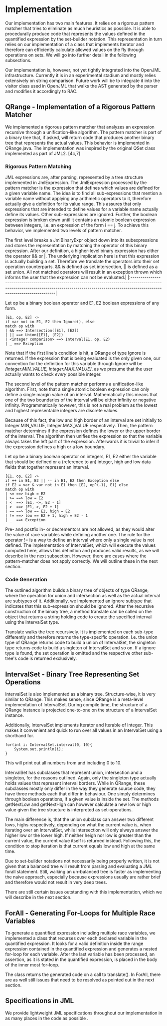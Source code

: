 # Implementation #

Our implementation has two main features. It relies on a rigorous pattern matcher that tries to eliminate as much heuristics as possible. It is able to procedurally produce code that represents the values defined in the quantified expression by the set-builder notation. This representation in turn relies on our implementation of a class that implements Iterator and therefore can efficiently calculate allowed values on the fly through operations on sets. We will go into further detail in the following subsections.

Our implementation is, however, not yet tightly integrated into the OpenJML infrastructure. Currently it is in an experimental stadium and mostly relies extensively on string comparison. Future work will be to integrate it into the visitor class used in OpenJML that walks the AST generated by the parser and modifies it accordingly to RAC.

## QRange - Implementation of a Rigorous Pattern Matcher ##

We implemented a rigorous pattern matcher that analyzes an expression recursive through a unification-like algorithm. The pattern matcher is part of a binary tree that, if asked, will return code that produces another binary tree that represents the actual values. This behavior is implemented in QRange.java. The implementation was inspired by the original QSet class implemented as part of JML2. [4c,7]

### Rigorous Pattern Matching ###

JML expressions are, after parsing, represented by a tree structure implemented in JmlExpression. The JmlExpression processed by the pattern matcher is the expression that defines which values are defined for a given variable name. The idea is to find all sub-expressions that mention a variable name without applying any arithmetic operators to it, therefore actually give a definition for its value range. This assures that only expressions that are intended to define values for a variable name actually define its values. Other sub-expressions are ignored. Further, the boolean expression is broken down until it contains an atomic boolean expression between integers, i.e. an expression of the form i == j. To achieve this behavior, we implemented two levels of pattern matcher.

The first level breaks a JmlBinaryExpr object down into its subexpressions and stores the representation by matching the operator of this binary expression. After our definition, a higher-level binary expression has either the operator && or |. The underlying implication here is that this expression is actually building a set. Therefore we translate the operators into their set operation counterparts. && is defined as set intersection, || is defined as a set union. All not matched operators will result in an exception thrown which informs the user that the expression can not be evaluated.|
|:----------------------------------------------------------------------------------------------------------------------------------------------------------------------------------------------------|

Let op be a binary boolean operator and E1, E2 boolean expressions of any form.

```
[E1, op, E2] ->
if var not in E1, E2 then Ignore(), else
match op with
| && ==> Intersection([E1], [E2])
| || ==> Union([E1], [E2])
| <integer comparison> ==> Interval(E1, op, E2)
| _ ==> Exception
```

Note that if the first line's condition is hit, a QRange of type Ignore is returned. If the expression that is being evaluated is the only given one, our convention for the definition for this variable through Ignore will be _[Integer.MIN\_VALUE, Integer.MAX\_VALUE]_, as we presume that the user actually wants to check _every_ possible integer.

The second level of the pattern matcher performs a unification-like algorithm. First, note that a single atomic boolean expression can only define a single margin value of an interval. Mathematically this means that one of the two boundaries of the interval will be either infinity or negative infinity. Programmatically however, this is not a real problem as the lowest and highest representable integers are discrete values.

Because of this fact, the low and high border of an interval are set initially to Integer.MIN\_VALUE, Integer.MAX\_VALUE respectively. Then, the pattern matcher determines if the expression defines the lower or the upper border of the interval. The algorithm then unifies the expression so that the variable always takes the left part of the expression. Afterwards it is trivial to infer if the expression defines a high or a low boundary.

Let op be a binary boolean operator on integers, E1, E2 either the variable that should be defined or a (reference to an) integer, high and low data fields that together represent an interval.

```
[E1, op, E2] ->
if ++ in E1, E2 || -- in E1, E2 then Exception else
if E2 = var & var not in E1 then [E2, op^(-1), E1] else
match op with
| <= ==> high = E2
| >= ==> low = E2
| <  ==> [E1, <=, E2 - 1]
| >  ==> [E1, >, E2 + 1]
| == ==> low == E2, high = E2
| != ==> low == E2 + 1, high = E2 - 1
| _  ==> Exception
```

Pre- and postfix in- or decrementors are not allowed, as they would alter the value of race variables while defining another one. The rule for the operator != is a way to define an interval where only a single value is not defined. The implementation of IntervalSet, which will execute the values computed here, allows this definition and produces valid results, as we will describe in the next subsection. However, there are cases where the pattern-matcher does not apply correctly. We will outline these in the next section.

### Code Generation ###

The outlined algorithm builds a binary tree of objects of type QRange, where the operation for union and intersection as well as the actual interval are subtypes of it. Additionally, we implemented an ignore subtype that indicates that this sub-expression should be ignored. After the recursive construction of the binary tree, a method translate can be called on the object that returns a string holding code to create the specified interval using the IntervalSet type.

Translate walks the tree recursively. It is implemented on each sub-type differently and therefore returns the type-specific operation. I.e. the union type of QRange returns code to build a union of IntervalSet, the singleton type returns code to build a singleton of IntervalSet and so on. If a ignore type is found, the set operation is omitted and the respective other sub-tree's code is returned exclusively.

## IntervalSet - Binary Tree Representing Set Operations ##

IntervalSet is also implemented as a binary tree. Structure-wise, it is very similar to QRange. This makes sense, since QRange is a meta-level implementation of IntervalSet. During compile time, the structure of a QRange instance is projected one-to-one on the structure of a IntervalSet instance.

Additionally, IntervalSet implements Iterator and Iterable of Integer. This makes it convenient and quick to run over all values in an IntervalSet using a shorthand for.

```
for(int i: IntervalSet.interval(0, 10){
	System.out.println(i);
}
```

This will print out all numbers from and including 0 to 10.

IntervalSet has subclasses that represent union, intersection and a singleton, for the reasons outlined. Again, only the singleton type actually holds values that represent interval borders. While in QRange, these subclasses mostly only differ in the way they generate source code, they have three methods each that differ in behaviour. One simply determines through boolean operations, if a given value is inside the set. The methods getNextLow and getNextHigh can however calculate a new low or high value given the tree structure is interpreted as set-operations.

The main difference is, that the union subclass can answer two different lows, highs respectively, depending on what the current value is, when iterating over an IntervalSet, while intersection will only always answer the higher low or the lower high. If neither heigh nor low is greater than the current value, the current value itself is returned instead. Following this, the condition to stop iteration is that current equals low and high at the same time.

Due to set-builder notations not necessarily being properly written, it is not given that a balanced tree will result from parsing and evaluating a JML forall statement. Still, walking an un-balanced tree is faster as implementing the naive approach, especially because expressions usually are rather brief and therefore would not result in very deep trees.

There are still certain issues outstanding with this implementation, which we will describe in the next section.

## ForAll - Generating For-Loops for Multiple Race Variables ##

To generate a quantified expression including multiple race variables, we implemented a class that recurses over each declared variable in the quantified expression. It looks for a valid definition inside the range expression contained in the quantified expression and generates a nested for-loop for each variable. After the last variable has been processed, an assertion, as it is stated in the quantified expression, is placed in the body of the inner most for-loop.

The class returns the generated code on a call to translate(). In ForAll, there are as well still issues that need to be resolved as pointed out in the next section.

## Specifications in JML ##

We provide lightweight JML specifications throughout our implementation in as many places in the code as possible .